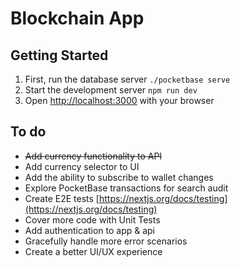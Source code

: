 # Blockchain App

## Getting Started

1. First, run the database server `./pocketbase serve`
2. Start the development server `npm run dev`
3. Open [http://localhost:3000](http://localhost:3000) with your browser

## To do

* ~~Add currency functionality to API~~
* Add currency selector to UI
* Add the ability to subscribe to wallet changes
* Explore PocketBase transactions for search audit
* Create E2E tests [https://nextjs.org/docs/testing](https://nextjs.org/docs/testing)
* Cover more code with Unit Tests
* Add authentication to app & api
* Gracefully handle more error scenarios
* Create a better UI/UX experience